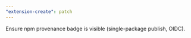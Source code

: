 ```yaml
---
"extension-create": patch
---
```


Ensure npm provenance badge is visible (single-package publish, OIDC).
